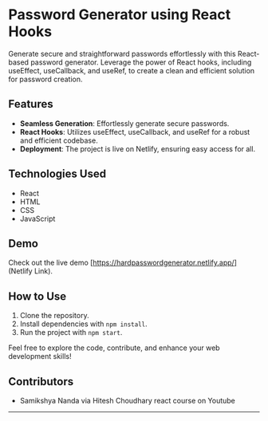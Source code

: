 
# Password Generator using React Hooks #

Generate secure and straightforward passwords effortlessly with this React-based password generator. Leverage the power of React hooks, including useEffect, useCallback, and useRef, to create a clean and efficient solution for password creation.

## Features
- **Seamless Generation**: Effortlessly generate secure passwords.
- **React Hooks**: Utilizes useEffect, useCallback, and useRef for a robust and efficient codebase.
- **Deployment**: The project is live on Netlify, ensuring easy access for all.

## Technologies Used
- React
- HTML
- CSS
- JavaScript

## Demo
Check out the live demo [https://hardpasswordgenerator.netlify.app/] (Netlify Link).

## How to Use
1. Clone the repository.
2. Install dependencies with `npm install`.
3. Run the project with `npm start`.

Feel free to explore the code, contribute, and enhance your web development skills!

## Contributors
- Samikshya Nanda  via Hitesh Choudhary react course on Youtube


---


